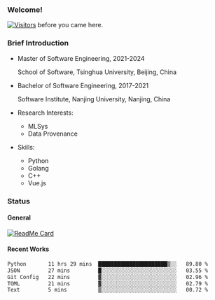 ### Welcome!

[![Visitors](https://visitor-badge.laobi.icu/badge?page_id=HermitSun.HermitSun)]() before you came here.

### Brief Introduction

- Master of Software Engineering, 2021-2024
  
  School of Software, Tsinghua University, Beijing, China

- Bachelor of Software Engineering, 2017-2021
  
  Software Institute, Nanjing University, Nanjing, China

- Research Interests:
  - MLSys
  - Data Provenance

- Skills:
  - Python
  - Golang
  - C++
  - Vue.js

### Status

#### General

[![ReadMe Card](https://github-readme-stats.hermitsun.vercel.app/api?username=HermitSun&count_private=true&show_icons=true)]()

#### Recent Works

<!--START_SECTION:waka-->

```txt
Python       11 hrs 29 mins  ██████████████████████▒░░   89.80 %
JSON         27 mins         █░░░░░░░░░░░░░░░░░░░░░░░░   03.55 %
Git Config   22 mins         ▓░░░░░░░░░░░░░░░░░░░░░░░░   02.96 %
TOML         21 mins         ▓░░░░░░░░░░░░░░░░░░░░░░░░   02.79 %
Text         5 mins          ▒░░░░░░░░░░░░░░░░░░░░░░░░   00.72 %
```

<!--END_SECTION:waka-->
